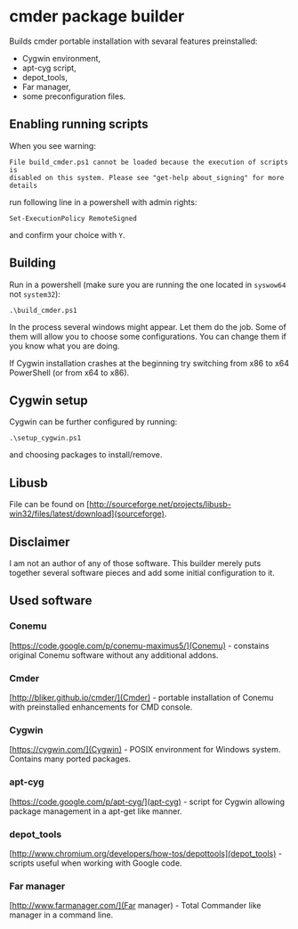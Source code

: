 cmder package builder
===

Builds cmder portable installation with sevaral features preinstalled:

 * Cygwin environment,
 * apt-cyg script,
 * depot_tools,
 * Far manager,
 * some preconfiguration files.

Enabling running scripts
---

When you see warning:

    File build_cmder.ps1 cannot be loaded because the execution of scripts is
    disabled on this system. Please see "get-help about_signing" for more
    details

run following line in a powershell with admin rights:

    Set-ExecutionPolicy RemoteSigned

and confirm your choice with `Y`.

Building
---

Run in a powershell (make sure you are running the one located in `syswow64` not
`system32`):

    .\build_cmder.ps1

In the process several windows might appear. Let them do the job. Some of them
will allow you to choose some configurations. You can change them if you know
what you are doing.

If Cygwin installation crashes at the beginning try switching from x86 to x64
PowerShell (or from x64 to x86).

Cygwin setup
---

Cygwin can be further configured by running:

    .\setup_cygwin.ps1

and choosing packages to install/remove.

Libusb
---

File can be found on [http://sourceforge.net/projects/libusb-win32/files/latest/download](sourceforge).

Disclaimer
---

I am not an author of any of those software. This builder merely puts together
several software pieces and add some initial configuration to it.

Used software
---

### Conemu

[https://code.google.com/p/conemu-maximus5/](Conemu) - constains original Conemu
software without any additional addons.

### Cmder

[http://bliker.github.io/cmder/](Cmder) - portable installation of
Conemu with preinstalled enhancements for CMD console.

### Cygwin

[https://cygwin.com/](Cygwin) - POSIX environment for Windows system. Contains
many ported packages.

### apt-cyg

[https://code.google.com/p/apt-cyg/](apt-cyg) - script for Cygwin allowing
package management in a apt-get like manner.

### depot_tools

[http://www.chromium.org/developers/how-tos/depottools](depot_tools) - scripts
useful when working with Google code.

### Far manager

[http://www.farmanager.com/](Far manager) - Total Commander like manager in
a command line.
